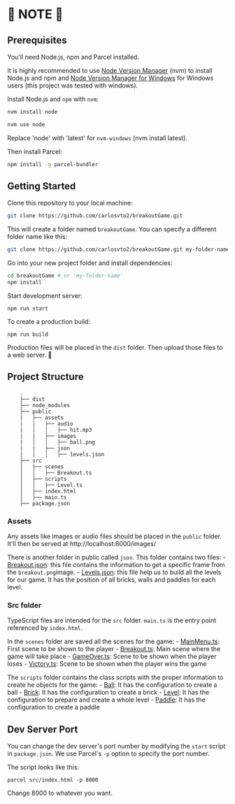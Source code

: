 # 🚨 NOTE 🚨
## Prerequisites

You'll need Node.js, npm and Parcel installed.

It is highly recommended to use [Node Version Manager](https://github.com/nvm-sh/nvm) (nvm) to install Node.js and npm and [Node Version Manager for Windows](https://github.com/coreybutler/nvm-windows) for Windows users (this project was tested with windows).

Install Node.js and `npm` with `nvm`:

```bash
nvm install node

nvm use node
```

Replace 'node' with 'latest' for `nvm-windows` (nvm install latest).

Then install Parcel:

```bash
npm install -g parcel-bundler
```

## Getting Started

Clone this repository to your local machine:

```bash
git clone https://github.com/carlosvto2/breakoutGame.git
```

This will create a folder named `breakoutGame`. You can specify a different folder name like this:

```bash
git clone https://github.com/carlosvto2/breakoutGame.git my-folder-name
```

Go into your new project folder and install dependencies:

```bash
cd breakoutGame # or 'my-folder-name'
npm install
```

Start development server:

```
npm run start
```

To create a production build:

```
npm run build
```

Production files will be placed in the `dist` folder. Then upload those files to a web server. 🎉

## Project Structure

```
    .
    ├── dist
    ├── node_modules
    ├── public
    |   ├── assets
    |   |   ├── audio
    |   │   │   ├── hit.mp3
    |   |   ├── images
    |   │   │   ├── ball.png
    |   |   ├── json
    |   │   │   ├── levels.json
    ├── src
    │   ├── scenes
    │   │   ├── Breakout.ts
    │   ├── scripts
    │   │   ├── Level.ts
    │   ├── index.html
    │   ├── main.ts
    ├── package.json
```

### Assets

Any assets like images or audio files should be placed in the `public` folder. It'll then be served at http://localhost:8000/images/

There is another folder in public called `json`. This folder contains two files:
    - [Breakout.json](./public/assets/json/breakout.json): this file contains the information to get a specific frame from the `breakout.png`image.
    - [Levels.json](./public/assets/json/levels.json): this file help us to build all the levels for our game. It has the position of all bricks, walls and paddles for each level.

### Src folder

TypeScript files are intended for the `src` folder. `main.ts` is the entry point referenced by `index.html`.

In the `scenes` folder are saved all the scenes for the game:
    - [MainMenu.ts](./src/scenes/MainMenu.ts): First scene to be shown to the player
    - [Breakout.ts](./src/scenes/Breakout.ts): Main scene where the game will take place
    - [GameOver.ts](./src/scenes/GameOver.ts): Scene to be shown when the player loses
    - [Victory.ts](./src/scenes/Victory.ts): Scene to be shown when the player wins the game

The `scripts` folder contains the class scripts with the proper information to create he objects for the game:
    - [Ball](./src/scripts/Ball.ts): It has the configuration to create a ball
    - [Brick](./src/scripts/Brick.ts): It has the configuration to create a brick
    - [Level](./src/scripts/Level.ts): It has the configuration to prepare and create a whole level
    - [Paddle](./src/scripts/Paddle.ts): It has the configuration to create a paddle


## Dev Server Port

You can change the dev server's port number by modifying the `start` script in `package.json`. We use Parcel's `-p` option to specify the port number.

The script looks like this:

```
parcel src/index.html -p 8000
```

Change 8000 to whatever you want.
